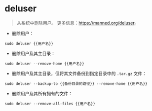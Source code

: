 # deluser

> 从系统中删除用户。
> 更多信息：<https://manned.org/deluser>。

- 删除用户：

`sudo deluser {{用户名}}`

- 删除用户及其主目录：

`sudo deluser --remove-home {{用户名}}`

- 删除用户及其主目录，但将其文件备份到指定目录中的 `.tar.gz` 文件：

`sudo deluser --backup-to {{备份目录的路径}} --remove-home {{用户名}}`

- 删除用户及其所有拥有的文件：

`sudo deluser --remove-all-files {{用户名}}`